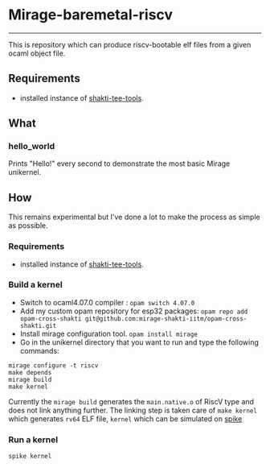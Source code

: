 # Mirage-baremetal-riscv

---

This is repository which can produce riscv-bootable elf files from a given ocaml object file.

## Requirements

- installed instance of [shakti-tee-tools](https://gitlab.com/shaktiproject/tools/shakti-tee/shakti-tee-tools).

## What

### hello_world

Prints "Hello!" every second to demonstrate the most basic Mirage unikernel.

## How

This remains experimental but I've done a lot to make the process as simple as possible.

### Requirements

- installed instance of [shakti-tee-tools](https://gitlab.com/shaktiproject/tools/shakti-tee/shakti-tee-tools).

### Build a kernel

* Switch to ocaml4.07.0 compiler : 
`opam switch 4.07.0`
* Add my custom opam repository for esp32 packages: 
`opam repo add opam-cross-shakti git@github.com:mirage-shakti-iitm/opam-cross-shakti.git`
* Install mirage configuration tool. 
`opam install mirage`
* Go in the unikernel directory that you want to run and type the following commands:
```
mirage configure -t riscv
make depends
mirage build
make kernel
```

 Currently the `mirage build` generates the `main.native.o` of RiscV type and does not link anything further. The linking step is taken care of `make kernel` which generates `rv64` ELF file, `kernel` which can be simulated on [spike](https://gitlab.com/shaktiproject/tools/shakti-tee/shakti-tee-isa-sim)
 
### Run a kernel

`spike kernel`

